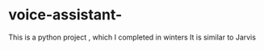 # voice-assistant-
This is a python project , which I completed in winters 
It is similar to Jarvis 
